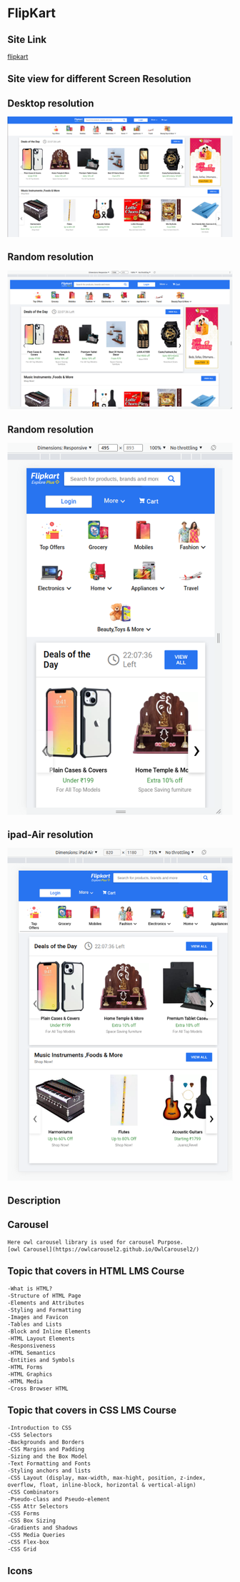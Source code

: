 # FlipKart

## Site Link

[flipkart](https://jupinsimform.github.io/flipkart/)

## Site view for different Screen Resolution

## Desktop resolution

!["desktop"](./images/desktop.png)

## Random resolution

!["random2"](./images/random2.png)

## Random resolution

!["random"](./images/random.png)

## ipad-Air resolution

!["ipad-air](./images/ipad-air.png)

## Description

## Carousel

    Here owl carousel library is used for carousel Purpose.
    [owl Carousel](https://owlcarousel2.github.io/OwlCarousel2/)

## Topic that covers in HTML LMS Course

    -What is HTML?
    -Structure of HTML Page
    -Elements and Attributes
    -Styling and Formatting
    -Images and Favicon
    -Tables and Lists
    -Block and Inline Elements
    -HTML Layout Elements
    -Responsiveness
    -HTML Semantics
    -Entities and Symbols
    -HTML Forms
    -HTML Graphics
    -HTML Media
    -Cross Browser HTML

## Topic that covers in CSS LMS Course

    -Introduction to CSS
    -CSS Selectors
    -Backgrounds and Borders
    -CSS Margins and Padding
    -Sizing and the Box Model
    -Text Formatting and Fonts
    -Styling anchors and lists
    -CSS Layout (display, max-width, max-hight, position, z-index, overflow, float, inline-block, horizontal & vertical-align)
    -CSS Combinators
    -Pseudo-class and Pseudo-element
    -CSS Attr Selectors
    -CSS Forms
    -CSS Box Sizing
    -Gradients and Shadows
    -CSS Media Queries
    -CSS Flex-box
    -CSS Grid

## Icons
